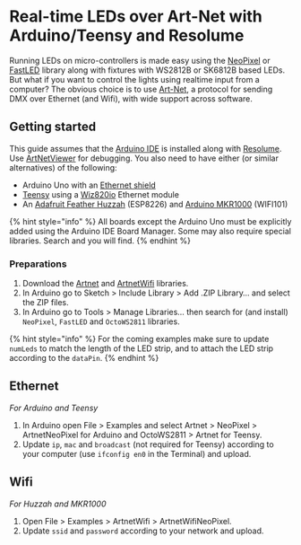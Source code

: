 # Real-time LEDs over Art-Net with Arduino/Teensy and Resolume

Running LEDs on micro-controllers is made easy using the [NeoPixel](https://learn.adafruit.com/adafruit-neopixel-uberguide) or [FastLED](http://fastled.io/) library along with fixtures with WS2812B or SK6812B based LEDs. But what if you want to control the lights using realtime input from a computer? The obvious choice is to use [Art-Net](https://en.wikipedia.org/wiki/Art-Net), a protocol for sending DMX over Ethernet \(and Wifi\), with wide support across software.

## Getting started

This guide assumes that the [Arduino IDE](https://www.arduino.cc/en/Main/Software) is installed along with [Resolume](https://resolume.com/). Use [ArtNetViewer](http://www.artnetview.com/) for debugging. You also need to have either \(or similar alternatives\) of the following:

* Arduino Uno with an [Ethernet shield](https://www.adafruit.com/product/201)
* [Teensy](https://www.pjrc.com/teensy/) using a [Wiz820io](https://www.pjrc.com/store/wiz820_sd_adaptor.html) Ethernet module
* An [Adafruit Feather Huzzah](https://www.adafruit.com/product/2821) \(ESP8226\) and [Arduino MKR1000](https://store.arduino.cc/arduino-mkr1000-wifi) \(WIFI101\)

{% hint style="info" %}
All boards except the Arduino Uno must be explicitly added using the Arduino IDE Board Manager. Some may also require special libraries. Search and you will find.
{% endhint %}

### Preparations

1. Download the [Artnet](https://github.com/natcl/Artnet) and [ArtnetWifi](https://github.com/rstephan/ArtnetWifi) libraries.
2. In Arduino go to Sketch &gt; Include Library &gt; Add .ZIP Library… and select the ZIP files.
3. In Arduino go to Tools &gt; Manage Libraries… then search for \(and install\) `NeoPixel`, `FastLED` and `OctoWS2811` libraries.

{% hint style="info" %}
For the coming examples make sure to update `numLeds` to match the length of the LED strip, and to attach the LED strip according to the `dataPin`.
{% endhint %}

## Ethernet

_For Arduino and Teensy_

1. In Arduino open File &gt; Examples and select Artnet &gt; NeoPixel &gt; ArtnetNeoPixel for Arduino and OctoWS2811 &gt; Artnet for Teensy.
2. Update `ip`, `mac` and `broadcast` \(not required for Teensy\) according to your computer \(use `ifconfig en0` in the Terminal\) and upload.

## Wifi

_For Huzzah and MKR1000_

1. Open File &gt; Examples &gt; ArtnetWifi &gt; ArtnetWifiNeoPixel.
2. Update `ssid` and `password` according to your network and upload.

